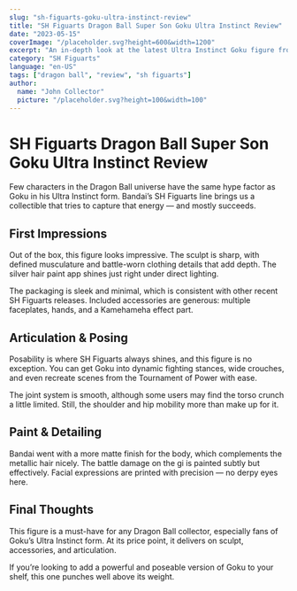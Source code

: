 ```yaml
---
slug: "sh-figuarts-goku-ultra-instinct-review"
title: "SH Figuarts Dragon Ball Super Son Goku Ultra Instinct Review"
date: "2023-05-15"
coverImage: "/placeholder.svg?height=600&width=1200"
excerpt: "An in-depth look at the latest Ultra Instinct Goku figure from Bandai's premium SH Figuarts line."
category: "SH Figuarts"
language: "en-US"
tags: ["dragon ball", "review", "sh figuarts"]
author:
  name: "John Collector"
  picture: "/placeholder.svg?height=100&width=100"
---
```


# SH Figuarts Dragon Ball Super Son Goku Ultra Instinct Review

Few characters in the Dragon Ball universe have the same hype factor as Goku in his Ultra Instinct form. Bandai’s SH Figuarts line brings us a collectible that tries to capture that energy — and mostly succeeds.

## First Impressions

Out of the box, this figure looks impressive. The sculpt is sharp, with defined musculature and battle-worn clothing details that add depth. The silver hair paint app shines just right under direct lighting.

The packaging is sleek and minimal, which is consistent with other recent SH Figuarts releases. Included accessories are generous: multiple faceplates, hands, and a Kamehameha effect part.

## Articulation & Posing

Posability is where SH Figuarts always shines, and this figure is no exception. You can get Goku into dynamic fighting stances, wide crouches, and even recreate scenes from the Tournament of Power with ease.

The joint system is smooth, although some users may find the torso crunch a little limited. Still, the shoulder and hip mobility more than make up for it.

## Paint & Detailing

Bandai went with a more matte finish for the body, which complements the metallic hair nicely. The battle damage on the gi is painted subtly but effectively. Facial expressions are printed with precision — no derpy eyes here.

## Final Thoughts

This figure is a must-have for any Dragon Ball collector, especially fans of Goku’s Ultra Instinct form. At its price point, it delivers on sculpt, accessories, and articulation.

If you’re looking to add a powerful and poseable version of Goku to your shelf, this one punches well above its weight.
